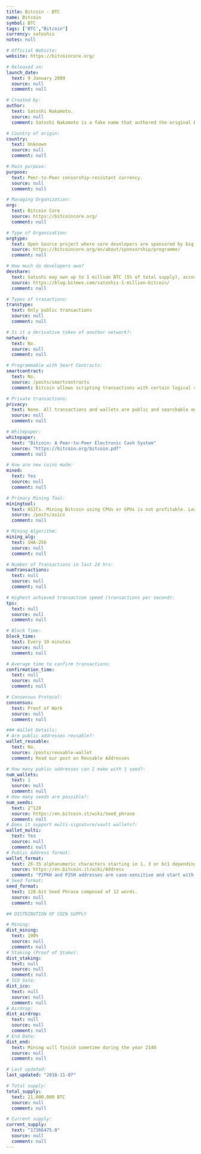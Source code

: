 ```yaml
---
title: Bitcoin - BTC
name: Bitcoin
symbol: BTC
tags: ['BTC',"Bitcoin"]
currency: satoshis
notes: null

# Official Website:
website: https://bitcoincore.org/

# Released on:
launch_date:
  text: 9 January 2009
  source: null
  comment: null

# Created by:
author:
  text: Satoshi Nakamoto.
  source: null
  comment: Satoshi Nakamoto is a fake name that authored the original Bitcoin whitepaper and held a presence in online forums until December 13, 2010.

# Country of origin:
country:
  text: Unknown
  source: null
  comment: null

# Main purpose:
purpose:
  text: Peer-to-Peer censorship-resistant currency.
  source: null
  comment: null

# Managing Organization:
org:
  text: Bitcoin Core
  source: https://bitcoincore.org/
  comment: null

# Type of Organization:
orgtype:
  text: Open Source project where core developers are sponsored by big companies.
  source: https://bitcoincore.org/en/about/sponsorship/programme/
  comment: null

# How much do developers own?
devshare:
  text: Satoshi may own up to 1 million BTC (5% of total supply), according to studies. Current developers are privately funded through corporate sponsorhip.
  source: https://blog.bitmex.com/satoshis-1-million-bitcoin/
  comment: null

# Types of trasactions:
transtype:
  text: Only public transactions
  source: null
  comment: null

# Is it a derivative token of another network?:
network:
  text: No.
  source: null
  comment: null

# Programmable with Smart Contracts:
smartcontract:
  text: No.
  source: /posts/smartcontracts
  comment: Bitcoin allows scripting transactions with certain logical conditions, but they are very limited in scope. Read our post on Smart Contracts.

# Private transactions:
privacy:
  text: None. All transactions and wallets are public and searchable on block explorers.
  source: null
  comment: null

# Whitepaper:
whitepaper:
  text: "Bitcoin: A Peer-to-Peer Electronic Cash System"
  source: "https://bitcoin.org/bitcoin.pdf"
  comment: null

# How are new coins made:
mined:
  text: Yes
  source: null
  comment: null

# Primary Mining Tool:
miningtool:
  text: ASICs. Mining Bitcoin using CPUs or GPUs is not profitable. Learn more about ASICs
  source: /posts/asics
  comment: null

# Mining Algorithm:
mining_alg:
  text: SHA-256
  source: null
  comment: null

# Number of Transactions in last 24 hrs:
numTransactions:
  text: null
  source: null
  comment: null

# Highest achieved transaction speed (transactions per second):
tps:
  text: null
  source: null
  comment: null

# Block Time:
block_time:
  text: Every 10 minutes
  source: null
  comment: null

# Average time to confirm transactions:
confirmation_time:
  text: null
  source: null
  comment: null

# Consensus Protocol:
consensus:
  text: Proof of Work
  source: null
  comment: null

### Wallet Details:
# Are public addresses reusable?:
wallet_reusable:
  text: No.
  source: /posts/reusable-wallet
  comment: Read our post on Reusable Addresses

# How many public addresses can I make with 1 seed?:
num_wallets:
  text: 1
  source: null
  comment: null
# How many seeds are possible?:
num_seeds:
  text: 2^128
  source: https://en.bitcoin.it/wiki/Seed_phrase
  comment: null
# Does it support multi-signature/vault wallets?:
wallet_multi:
  text: Yes
  source: null
  comment: null
# Public Address format:
wallet_format:
  text: 26-35 alphanumeric characters starting in 1, 3 or bc1 depending on the type of address.
  source: https://en.bitcoin.it/wiki/Address
  comment: "P2PKH and P2SH addresses are case-sensitive and start with a 1 or a 3. Bech32 is a newer address type that is not case-sensitive and starts with bc1. Example: bc1qect6kk3naa94a09d8gwfydwzjc0c9wccxjv8vx"
# Seed format:
seed_format:
  text: 128-bit Seed Phrase composed of 12 words.
  source: null
  comment: null

## DISTRIBUTION OF COIN SUPPLY

# Mining:
dist_mining:
  text: 100%
  source: null
  comment: null
# Staking (Proof of Stake):
dist_staking:
  text: null
  source: null
  comment: null
# ICO Sale:
dist_ico:
  text: null
  source: null
  comment: null
# Airdrop:
dist_airdrop:
  text: null
  source: null
  comment: null
# End Date:
dist_end:
  text: Mining will finish sometime during the year 2140
  source: null
  comment: null

# Last updated:
last_updated: "2018-11-07"

# Total supply:
total_supply:
  text: 21,000,000 BTC
  source: null
  comment: null

# Current supply:
current_supply:
  text: "17366475.0"
  source: null
  comment: null
---
```

